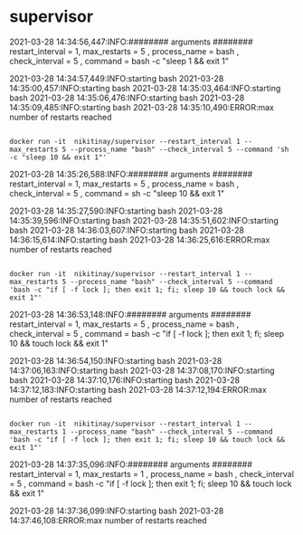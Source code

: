 # supervisor


2021-03-28 14:34:56,447:INFO:######## arguments ########
        restart_interval = 1,
        max_restarts = 5 ,
        process_name = bash ,
        check_interval = 5 ,
        command = bash -c "sleep 1 && exit 1"

2021-03-28 14:34:57,449:INFO:starting bash
2021-03-28 14:35:00,457:INFO:starting bash
2021-03-28 14:35:03,464:INFO:starting bash
2021-03-28 14:35:06,476:INFO:starting bash
2021-03-28 14:35:09,485:INFO:starting bash
2021-03-28 14:35:10,490:ERROR:max number of restarts reached
```

docker run -it  nikitinay/supervisor --restart_interval 1 --max_restarts 5 --process_name "bash" --check_interval 5 --command 'sh -c "sleep 10 && exit 1"'

```
2021-03-28 14:35:26,588:INFO:######## arguments ########
        restart_interval = 1,
        max_restarts = 5 ,
        process_name = bash ,
        check_interval = 5 ,
        command = sh -c "sleep 10 && exit 1"

2021-03-28 14:35:27,590:INFO:starting bash
2021-03-28 14:35:39,596:INFO:starting bash
2021-03-28 14:35:51,602:INFO:starting bash
2021-03-28 14:36:03,607:INFO:starting bash
2021-03-28 14:36:15,614:INFO:starting bash
2021-03-28 14:36:25,616:ERROR:max number of restarts reached
```

docker run -it  nikitinay/supervisor --restart_interval 1 --max_restarts 5 --process_name "bash" --check_interval 5 --command 'bash -c "if [ -f lock ]; then exit 1; fi; sleep 10 && touch lock && exit 1"'

```
2021-03-28 14:36:53,148:INFO:######## arguments ########
        restart_interval = 1,
        max_restarts = 5 ,
        process_name = bash ,
        check_interval = 5 ,
        command = bash -c "if [ -f lock ]; then exit 1; fi; sleep 10 && touch lock && exit 1"

2021-03-28 14:36:54,150:INFO:starting bash
2021-03-28 14:37:06,163:INFO:starting bash
2021-03-28 14:37:08,170:INFO:starting bash
2021-03-28 14:37:10,176:INFO:starting bash
2021-03-28 14:37:12,183:INFO:starting bash
2021-03-28 14:37:12,194:ERROR:max number of restarts reached
```

docker run -it  nikitinay/supervisor --restart_interval 1 --max_restarts 1 --process_name "bash" --check_interval 5 --command 'bash -c "if [ -f lock ]; then exit 1; fi; sleep 10 && touch lock && exit 1"'

```
2021-03-28 14:37:35,096:INFO:######## arguments ########
        restart_interval = 1,
        max_restarts = 1 ,
        process_name = bash ,
        check_interval = 5 ,
        command = bash -c "if [ -f lock ]; then exit 1; fi; sleep 10 && touch lock && exit 1"

2021-03-28 14:37:36,099:INFO:starting bash
2021-03-28 14:37:46,108:ERROR:max number of restarts reached
```